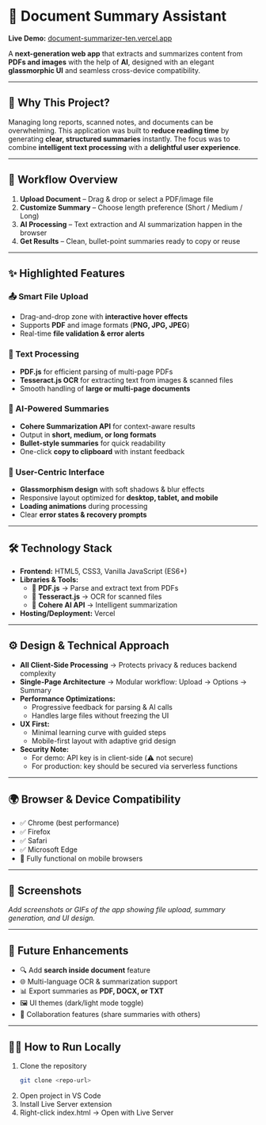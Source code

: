 # 📄 Document Summary Assistant  

**Live Demo:** [document-summarizer-ten.vercel.app](https://document-summarizer-ten.vercel.app)  

A **next-generation web app** that extracts and summarizes content from **PDFs and images** with the help of **AI**, designed with an elegant **glassmorphic UI** and seamless cross-device compatibility.  

---

## 🚀 Why This Project?  

Managing long reports, scanned notes, and documents can be overwhelming. This application was built to **reduce reading time** by generating **clear, structured summaries** instantly. The focus was to combine **intelligent text processing** with a **delightful user experience**.  

---

## 🔄 Workflow Overview  

1. **Upload Document** – Drag & drop or select a PDF/image file  
2. **Customize Summary** – Choose length preference (Short / Medium / Long)  
3. **AI Processing** – Text extraction and AI summarization happen in the browser  
4. **Get Results** – Clean, bullet-point summaries ready to copy or reuse  

---

## ✨ Highlighted Features  

### 📤 Smart File Upload  
- Drag-and-drop zone with **interactive hover effects**  
- Supports **PDF** and image formats (**PNG, JPG, JPEG**)  
- Real-time **file validation & error alerts**  

### 📑 Text Processing  
- **PDF.js** for efficient parsing of multi-page PDFs  
- **Tesseract.js OCR** for extracting text from images & scanned files  
- Smooth handling of **large or multi-page documents**  

### 🤖 AI-Powered Summaries  
- **Cohere Summarization API** for context-aware results  
- Output in **short, medium, or long formats**  
- **Bullet-style summaries** for quick readability  
- One-click **copy to clipboard** with instant feedback  

### 🎨 User-Centric Interface  
- **Glassmorphism design** with soft shadows & blur effects  
- Responsive layout optimized for **desktop, tablet, and mobile**  
- **Loading animations** during processing  
- Clear **error states & recovery prompts**  

---

## 🛠️ Technology Stack  

- **Frontend:** HTML5, CSS3, Vanilla JavaScript (ES6+)  
- **Libraries & Tools:**  
  - 📘 **PDF.js** → Parse and extract text from PDFs  
  - 🔡 **Tesseract.js** → OCR for scanned files  
  - 🧠 **Cohere AI API** → Intelligent summarization  
- **Hosting/Deployment:** Vercel  

---

## ⚙️ Design & Technical Approach  

- **All Client-Side Processing** → Protects privacy & reduces backend complexity  
- **Single-Page Architecture** → Modular workflow: Upload → Options → Summary  
- **Performance Optimizations:**  
  - Progressive feedback for parsing & AI calls  
  - Handles large files without freezing the UI  
- **UX First:**  
  - Minimal learning curve with guided steps  
  - Mobile-first layout with adaptive grid design  
- **Security Note:**  
  - For demo: API key is in client-side (⚠️ not secure)  
  - For production: key should be secured via serverless functions  

---

## 🌍 Browser & Device Compatibility  

- ✅ Chrome (best performance)  
- ✅ Firefox  
- ✅ Safari  
- ✅ Microsoft Edge  
- 📱 Fully functional on mobile browsers  

---

## 📸 Screenshots  

_Add screenshots or GIFs of the app showing file upload, summary generation, and UI design._  

---

## 🧩 Future Enhancements  

- 🔍 Add **search inside document** feature  
- 🌐 Multi-language OCR & summarization support  
- 📊 Export summaries as **PDF, DOCX, or TXT**  
- 🖼️ UI themes (dark/light mode toggle)  
- 🤝 Collaboration features (share summaries with others)  

---

## 👩‍💻 How to Run Locally  

1. Clone the repository  
   ```bash
   git clone <repo-url>
2. Open project in VS Code
3. Install Live Server extension
4. Right-click index.html → Open with Live Server

